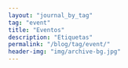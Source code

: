 ```yaml
---
layout: "journal_by_tag"
tag: "event"
title: "Eventos"
description: "Etiquetas"
permalink: "/blog/tag/event/"
header-img: "img/archive-bg.jpg"
---
```

